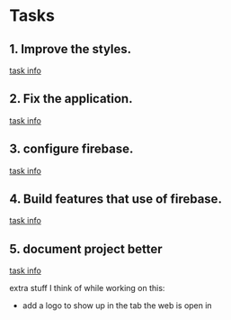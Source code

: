 # Tasks

## 1. Improve the styles.
[task info](1_fix_styles/improve_styles.md)

## 2. Fix the application.
[task info](2_fix_app/fix_application.md)

## 3. configure firebase.
[task info](3_config_firebase/configure_firebase.md)

## 4. Build features that use of firebase.
[task info](4_build_features/build_features_for_firebase.md)

## 5. document project better
[task info](5_better_documentation/document_project_better.md)



extra stuff I think of while working on this:
- add a logo to show up in the tab the web is open in



